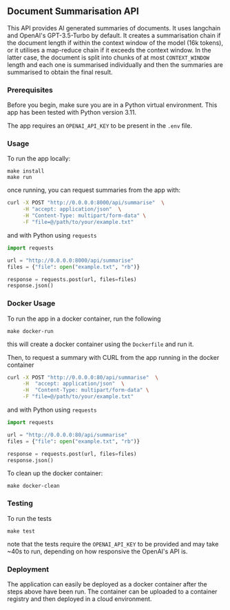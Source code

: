 ## Document Summarisation API

This API provides AI generated summaries of documents. It uses langchain and OpenAI's GPT-3.5-Turbo by default. It creates a summarisation chain if the document length if within the context window of the model (16k tokens), or it utilises a map-reduce chain if it exceeds the context window. In the latter case, the document is split into chunks of at most `CONTEXT_WINDOW` length and each one is summarised individually and then the summaries are summarised to obtain the final result.

### Prerequisites

Before you begin, make sure you are in a Python virtual environment. This app has been tested with Python version 3.11.

The app requires an `OPENAI_API_KEY` to be present in the `.env` file.

### Usage

To run the app locally:

```
make install
make run
```

once running, you can request summaries from the app with:

```bash
curl -X POST "http://0.0.0.0:8000/api/summarise"  \
     -H "accept: application/json"  \
     -H "Content-Type: multipart/form-data" \
     -F "file=@/path/to/your/example.txt"
```

and with Python using `requests`

```python
import requests

url = "http://0.0.0.0:8000/api/summarise"
files = {"file": open("example.txt", "rb")}

response = requests.post(url, files=files)
response.json()
```

### Docker Usage

To run the app in a docker container, run the following

```
make docker-run
```

this will create a docker container using the `Dockerfile` and run it.

Then, to request a summary with CURL from the app running in the docker container

```bash
curl -X POST "http://0.0.0.0:80/api/summarise"  \
     -H  "accept: application/json"  \
     -H  "Content-Type: multipart/form-data" \
     -F "file=@/path/to/your/example.txt"
```

and with Python using `requests`

```python
import requests

url = "http://0.0.0.0:80/api/summarise"
files = {"file": open("example.txt", "rb")}

response = requests.post(url, files=files)
response.json()
```

To clean up the docker container:

```
make docker-clean
```

### Testing

To run the tests

```
make test
```

note that the tests require the `OPENAI_API_KEY` to be provided and may take ~40s to run, depending on how responsive the OpenAI's API is.

### Deployment

The application can easily be deployed as a docker container after the steps above have been run. The container can be uploaded to a container registry and then deployed in a cloud environment.
